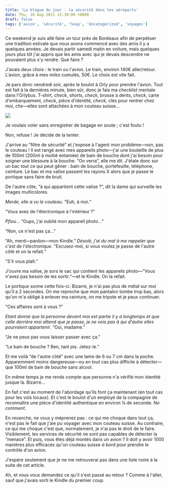 ```yaml
---
title: 'La blague du jour : la sécurité dans les aéroports'
date: Thu, 18 Aug 2011 12:38:00 +0000
draft: false
tags: ['avion', 'sécurité', 'Soup', 'Uncategorized', 'voyages']
---
```


Ce weekend je suis allé faire un tour près de Bordeaux afin de perpétuer une tradition estivale que nous avons commencé avec des amis il y a quelques années. Je devais partir samedi matin en voiture, mais quelques jours plus tôt j'ai appris que les amis avec qui je devais descendre ne pouvaient plus s'y rendre. Que faire ?

J'avais deux choix : le train ou l'avion. Le train, environ 140€ aller/retour. L'avion, grâce à mes _miles_ cumulés, 50€. Le choix est vite fait.

Je pars donc vendredi soir, après le boulot à Orly pour prendre l'avion. Tout est fait à la dernières minute, bien sûr, donc je fais ma _checklist_ mentale dans l'Orlybus. T-shirt, _check_, shorts, _check_, brosse à dents, _check_, carte d'embarquement, _check_, pièce d'identité, _check_, clés pour rentrer chez moi, _che_—elles sont attachées à mon couteau suisse…

![](https://66.media.tumblr.com/tumblr_lq4jd3x5d01qz9g4x.png)

Je voulais voler sans enregistrer de bagage en soute ; c'est foutu !

Non, refuse ! Je décide de la tenter.

J'arrive au “filtre de sécurité” et j'expose à l'agent mon problème—non, pas le couteau ! Il est rangé avec mes appareils photo—j'ai une bouteille de plus de 100ml (200ml à moitié entamée) de bain de bouche dont j'ai besoin pour soigner une blessure à la bouche. “On verra”, elle me dit. J'étale donc sur un bac tout ce qui peut gêner : bain de bouche, portefeuille, téléphone, ceinture. Le bac et ma valise passent les rayons X alors que je passe le portique sans faire de bruit.

De l'autre côte, “à qui appartient cette valise ?”, dit la dame qui surveille les images multicolores.

_Merde, elle a vu le couteau_. "Euh, à moi.“

"Vous avez de l'électronique à l'intérieur ?”

_Pfiou…_ “Oups, j'ai oublié mon appareil photo…”

“Non, ce n'est pas ça…”

“Ah, merd—pardon—mon Kindle.” _Désolé, j'ai du mal à me rappeler que c'est de l'électronique._ "Excusez-moi, si vous voulez je passe de l'autre côté et on la refait.“

"S'il vous plaît.”

J'ouvre ma valise, je sors le sac qui contient les appareils photo—"Vous n'avez pas besoin de les sortir.“—et le Kindle. On la refait.

Le portique sonne cette fois-ci. Bizarre, je n'ai pas plus de métal sur moi qu'il a 2 secondes. On me reproche que mon pantalon tombe trop bas, alors qu'on m'a obligé à enlever ma ceinture, on me tripote et je peux continuer.

"Ces affaires sont à vous ?”

_Etant donné que la personne devant moi est partie il y a longtemps et que celle derrière moi attend que je passe, je ne vois pas à qui d'autre elles pourraient appartenir_. “Oui, madame.”

“Je ne peux pas vous laisser passer avec ça.”

“Le bain de bouche ? Ben, tant pis. Jetez-le.”

Et me voilà “de l'autre côté” avec une lame de 6 ou 7 cm dans la poche. Apparemment moins dangereuse—ou en tout cas plus difficile à détecter—que 100ml de bain de bouche sans alcool.

En même temps je me rends compte que personne n'a vérifié mon identité jusque là. Bizarre…

En fait c'est au moment de l'abordage qu'ils font ça maintenant (en tout cas pour les vols locaux). Et c'est le boulot d'un employé de la compagnie de reconnaître une pièce d'identité authentique en environ ¼ de seconde. _No comment_.

En revanche, ne vous y méprenez pas : ce qui me choque dans tout ça, n'est pas le fait que j'aie pu voyager avec mon couteau suisse. Au contraire, ce qui me choque c'est que, normalement, je n'ai pas le droit de le faire. Visiblement, les services de sécurité ne sont pas capables de détecter la “menace”. Et puis, vous êtes déjà montés dans un avion ? Il doit y avoir 1000 manières plus efficaces qu'un couteau suisse _à bord_ pour prendre le contrôle d'un avion.

J'espère seulement que je ne me retrouverai pas dans une liste noire à la suite de cet article.

Ah, et vous vous demandez ce qu'il s'est passé au retour ? Comme à l'aller, sauf que j'avais sorti le Kindle du premier coup.
